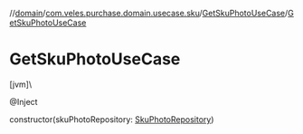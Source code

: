 //[domain](../../../index.md)/[com.veles.purchase.domain.usecase.sku](../index.md)/[GetSkuPhotoUseCase](index.md)/[GetSkuPhotoUseCase](-get-sku-photo-use-case.md)

# GetSkuPhotoUseCase

[jvm]\

@Inject

constructor(skuPhotoRepository: [SkuPhotoRepository](../../com.veles.purchase.domain.repository.sku/-sku-photo-repository/index.md))
